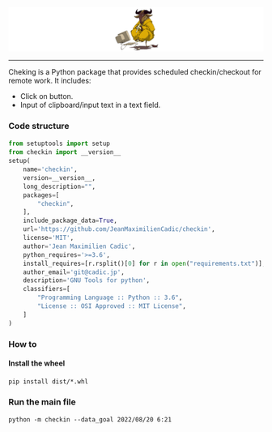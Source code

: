![gnutools Logo](imgs/gnutools-python.png)

--------------------------------------------------------------------------------

Cheking is a Python package that provides scheduled checkin/checkout for remote work. It includes:
- Click on button.
- Input of clipboard/input text in a text field.

### Code structure
```python
from setuptools import setup
from checkin import __version__
setup(
    name='checkin',
    version=__version__,
    long_description="",
    packages=[
        "checkin",
    ],
    include_package_data=True,
    url='https://github.com/JeanMaximilienCadic/checkin',
    license='MIT',
    author='Jean Maximilien Cadic',
    python_requires='>=3.6',
    install_requires=[r.rsplit()[0] for r in open("requirements.txt")],
    author_email='git@cadic.jp',
    description='GNU Tools for python',
    classifiers=[
        "Programming Language :: Python :: 3.6",
        "License :: OSI Approved :: MIT License",
    ]
)

```

### How to

#### Install the wheel
```
pip install dist/*.whl
```

### Run the main file
```
python -m checkin --data_goal 2022/08/20 6:21
```
